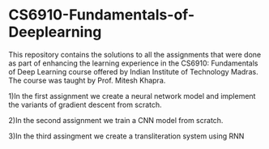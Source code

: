 # CS6910-Fundamentals-of-Deeplearning
This repository contains the solutions to all the assignments that were done as part of enhancing the learning experience in the CS6910: Fundamentals of Deep Learning course offered by Indian Institute of Technology Madras. The course was taught by Prof. Mitesh Khapra.

1)In the first assignment we create a neural network model and implement the variants of gradient descent from scratch.

2)In the second assignment we train a CNN model from scratch.

3)In the third assingment we create a transliteration system using RNN
